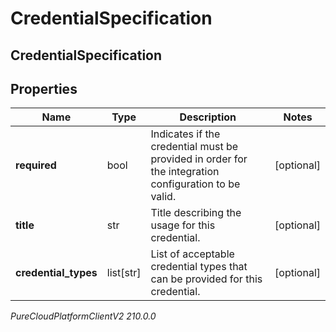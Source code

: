 # CredentialSpecification

## CredentialSpecification

## Properties

|Name | Type | Description | Notes|
|------------ | ------------- | ------------- | -------------|
| **required** | bool | Indicates if the credential must be provided in order for the integration configuration to be valid. | [optional] |
| **title** | str | Title describing the usage for this credential. | [optional] |
| **credential_types** | list[str] | List of acceptable credential types that can be provided for this credential. | [optional] |



_PureCloudPlatformClientV2 210.0.0_
